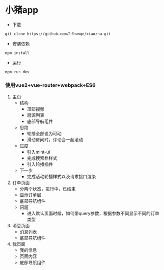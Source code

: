 # 小猪app
- 下载
```
git clone https://github.com/lfhwnqe/xiaozhu.git
```
- 安装依赖
```
npm install
```
- 运行
```
npm run dev
```

### 使用vue2+vue-router+webpack+ES6


1. 主页
    - 结构
        - 顶部视频
        - 房源列表
        - 底部导航组件
    - 思路
        - 轮播全部设为可动
        - 滑动房间时，评论会一起滚动
    - 进度
        - 引入mint-ui
        - 完成搜索栏样式
        - 引入轮播插件
    - 下一步
        - 完成活动轮播样式以及请求接口渲染
2. 订单页面
    - 分两个状态，进行中，已结束
    - 显示订单层
    - 底部导航组件
    - 问题
        - 进入默认页面时候，如何带query参数，根据参数不同显示不同的订单类型
3. 消息页面
    - 消息列表
    - 底部导航组件
4. 我页面
    - 我的信息
    - 页面内容
    - 底部导航组件